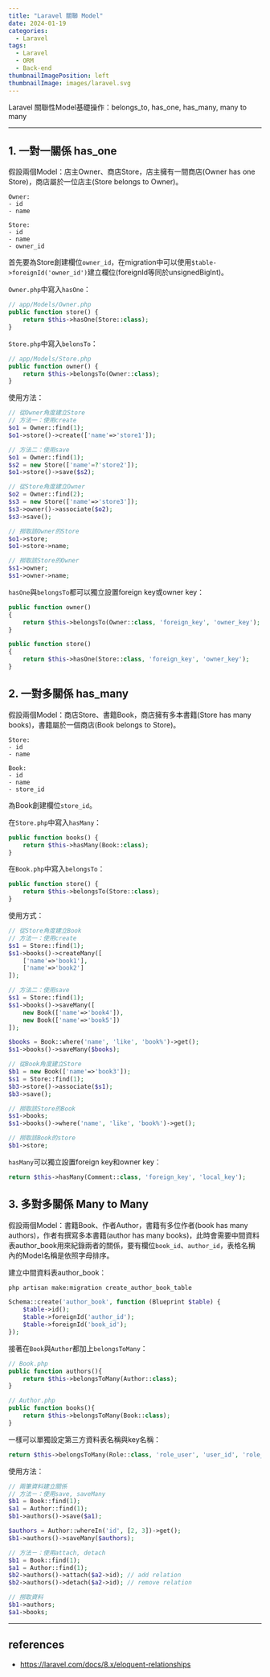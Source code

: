 ```yaml
---
title: "Laravel 關聯 Model"
date: 2024-01-19
categories:
  - Laravel
tags:
  - Laravel
  - ORM
  - Back-end
thumbnailImagePosition: left
thumbnailImage: images/laravel.svg
---
```

Laravel 關聯性Model基礎操作：belongs_to, has_one, has_many, many to many

---

## 1. 一對一關係 has_one

假設兩個Model：店主Owner、商店Store，店主擁有一間商店(Owner has one Store)，商店屬於一位店主(Store belongs to Owner)。

```
Owner:
- id
- name

Store:
- id
- name
- owner_id
```

首先要為Store創建欄位`owner_id`，在migration中可以使用`$table->foreignId('owner_id')`建立欄位(foreignId等同於unsignedBigInt)。

`Owner.php`中寫入`hasOne`：

```php
// app/Models/Owner.php
public function store() {
    return $this->hasOne(Store::class);
}
```

`Store.php`中寫入`belonsTo`：

```php
// app/Models/Store.php
public function owner() {
    return $this->belongsTo(Owner::class);
}
```

使用方法：

```php
// 從Owner角度建立Store
// 方法一：使用create
$o1 = Owner::find(1);
$o1->store()->create(['name'=>'store1']);

// 方法二：使用save
$o1 = Owner::find(1);
$s2 = new Store(['name'=?'store2']);
$o1->store()->save($s2);

// 從Store角度建立Owner
$o2 = Owner::find(2);
$s3 = new Store(['name'=>'store3']);
$s3->owner()->associate($o2);
$s3->save();

// 撈取該Owner的Store
$o1->store;
$o1->store->name;

// 撈取該Store的Owner
$s1->owner;
$s1->owner->name;
```

`hasOne`與`belongsTo`都可以獨立設置foreign key或owner key：

```php
public function owner()
{
    return $this->belongsTo(Owner::class, 'foreign_key', 'owner_key');
}
```

```php
public function store()
{
    return $this->hasOne(Store::class, 'foreign_key', 'owner_key');
}
```

## 2. 一對多關係 has_many

假設兩個Model：商店Store、書籍Book，商店擁有多本書籍(Store has many books)，書籍屬於一個商店(Book belongs to Store)。

```
Store:
- id
- name

Book:
- id
- name
- store_id
```

為Book創建欄位`store_id`。

在`Store.php`中寫入`hasMany`：

```php
public function books() {
    return $this->hasMany(Book::class);
}
```

在`Book.php`中寫入`belongsTo`：

```php
public function store() {
    return $this->belongsTo(Store::class);
}
```

使用方式：

```php
// 從Store角度建立Book
// 方法一：使用create
$s1 = Store::find(1);
$s1->books()->createMany([
    ['name'=>'book1'],
    ['name'=>'book2']
]);

// 方法二：使用save
$s1 = Store::find(1);
$s1->books()->saveMany([
    new Book(['name'=>'book4']),
    new Book(['name'=>'book5'])
]);

$books = Book::where('name', 'like', 'book%')->get();
$s1->books()->saveMany($books);

// 從Book角度建立Store
$b1 = new Book(['name'=>'book3']);
$s1 = Store::find(1);
$b3->store()->associate($s1);
$b3->save();

// 撈取該Store的Book
$s1->books;
$s1->books()->where('name', 'like', 'book%')->get();

// 撈取該Book的store
$b1->store;
```

`hasMany`可以獨立設置foreign key和owner key：

```php
return $this->hasMany(Comment::class, 'foreign_key', 'local_key');
```

## 3. 多對多關係 Many to Many

假設兩個Model：書籍Book、作者Author，書籍有多位作者(book has many authors)，作者有撰寫多本書籍(author has many books)，此時會需要中間資料表author_book用來紀錄兩者的關係，要有欄位`book_id`、`author_id`，表格名稱內的Model名稱是依照字母排序。

建立中間資料表author_book：

```bash
php artisan make:migration create_author_book_table

```

```php
Schema::create('author_book', function (Blueprint $table) {
    $table->id();
    $table->foreignId('author_id');
    $table->foreignId('book_id');
});
```

接著在`Book`與`Author`都加上`belongsToMany`：

```php
// Book.php
public function authors(){
    return $this->belongsToMany(Author::class);
}

// Author.php
public function books(){
    return $this->belongsToMany(Book::class);
}
```

一樣可以單獨設定第三方資料表名稱與key名稱：

```php
return $this->belongsToMany(Role::class, 'role_user', 'user_id', 'role_id');
```

使用方法：

```php
// 兩筆資料建立關係
// 方法ㄧ：使用save, saveMany
$b1 = Book::find(1);
$a1 = Author::find(1);
$b1->authors()->save($a1);

$authors = Author::whereIn('id', [2, 3])->get();
$b1->authors()->saveMany($authors);

// 方法ㄧ：使用attach, detach
$b1 = Book::find(1);
$a1 = Author::find(1);
$b2->authors()->attach($a2->id); // add relation
$b2->authors()->detach($a2->id); // remove relation

// 撈取資料
$b1->authors;
$a1->books;
```
---

## references
- https://laravel.com/docs/8.x/eloquent-relationships
